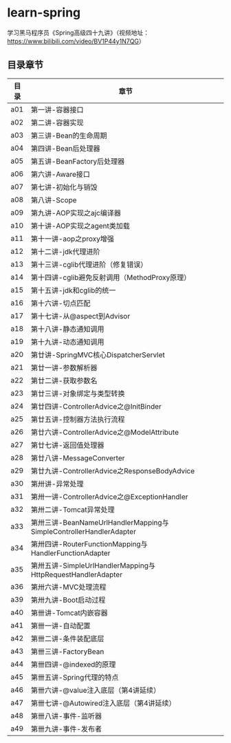 # learn-spring
学习黑马程序员《Spring高级四十九讲》（视频地址：<https://www.bilibili.com/video/BV1P44y1N7QG>）

## 目录章节

| 目录  | 章节                                                            |
|-----|---------------------------------------------------------------|
| a01 | 第一讲-容器接口                                                      |
| a02 | 第二讲-容器实现                                                      |
| a03 | 第三讲-Bean的生命周期                                                 |
| a04 | 第四讲-Bean后处理器                                                  |
| a05 | 第五讲-BeanFactory后处理器                                           |
| a06 | 第六讲-Aware接口                                                   |
| a07 | 第七讲-初始化与销毁                                                    |
| a08 | 第八讲-Scope                                                     |
| a09 | 第九讲-AOP实现之ajc编译器                                              |
| a10 | 第十讲-AOP实现之agent类加载                                            |
| a11 | 第十一讲-aop之proxy增强                                              |
| a12 | 第十二讲-jdk代理进阶                                                  |
| a13 | 第十三讲-cglib代理进阶（修复错误）                                          |
| a14 | 第十四讲-cglib避免反射调用（MethodProxy原理）                               |
| a15 | 第十五讲-jdk和cglib的统一                                             |
| a16 | 第十六讲-切点匹配                                                     |
| a17 | 第十七讲-从@aspect到Advisor                                         |
| a18 | 第十八讲-静态通知调用                                                   |
| a19 | 第十九讲-动态通知调用                                                   |
| a20 | 第廿讲-SpringMVC核心DispatcherServlet                              |
| a21 | 第廿一讲-参数解析器                                                    |
| a22 | 第廿二讲-获取参数名                                                    |
| a23 | 第廿三讲-对象绑定与类型转换                                                |
| a24 | 第廿四讲-ControllerAdvice之@InitBinder                             |
| a25 | 第廿五讲-控制器方法执行流程                                                |
| a26 | 第廿六讲-ControllerAdvice之@ModelAttribute                         |
| a27 | 第廿七讲-返回值处理器                                                   |
| a28 | 第廿八讲-MessageConverter                                         |
| a29 | 第廿九讲-ControllerAdvice之ResponseBodyAdvice                      |
| a30 | 第卅讲-异常处理                                                      |
| a31 | 第卅一讲-ControllerAdvice之@ExceptionHandler                       |
| a32 | 第卅二讲-Tomcat异常处理                                               |
| a33 | 第卅三讲-BeanNameUrlHandlerMapping与SimpleControllerHandlerAdapter |
| a34 | 第卅四讲-RouterFunctionMapping与HandlerFunctionAdapter             |
| a35 | 第卅五讲-SimpleUrlHandlerMapping与HttpRequestHandlerAdapter        |
| a36 | 第卅六讲-MVC处理流程                                                  |
| a39 | 第卅九讲-Boot启动过程                                                 |
| a40 | 第卌讲-Tomcat内嵌容器                                                |
| a41 | 第卌一讲-自动配置                                                     |
| a42 | 第卌二讲-条件装配底层                                                   |
| a43 | 第卌三讲-FactoryBean                                              |
| a44 | 第卌四讲-@indexed的原理                                              |
| a45 | 第卌五讲-Spring代理的特点                                              |
| a46 | 第卌六讲-@value注入底层（第4讲延续）                                        |
| a47 | 第卌七讲-@Autowired注入底层（第4讲延续）                                    |
| a48 | 第卌八讲-事件-监听器                                                   |
| a49 | 第卌九讲-事件-发布者                                                   |

